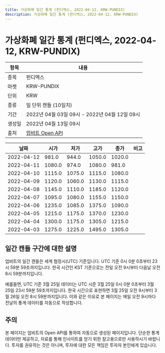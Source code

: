 ```yaml
---
title: 가상화폐 일간 통계 (펀디엑스, 2022-04-12, KRW-PUNDIX)
description: 가상화폐 일간 통계 (펀디엑스, 2022-04-12, KRW-PUNDIX)
---
```



가상화폐 일간 통계 (펀디엑스, 2022-04-12, KRW-PUNDIX)
===

|항목|내용|
|--|--|
|종목|펀디엑스|
|마켓|KRW-PUNDIX|
|단위|KRW|
|종류|일 단위 캔들 (10일치)|
|기간|2022년 04월 03일 09시 - 2022년 04월 12일 09시|
|생성일|2022년 04월 13일 09시|
|출처|[업비트 Open API](https://docs.upbit.com)|


|날짜|시가|저가|고가|종가|비고|
|--|--|--|--|--|--|
|2022-04-12|981.0|944.0|1050.0|1020.0|    |
|2022-04-11|1080.0|974.0|1080.0|981.0|    |
|2022-04-10|1115.0|1075.0|1115.0|1080.0|    |
|2022-04-09|1120.0|1060.0|1130.0|1115.0|    |
|2022-04-08|1145.0|1110.0|1185.0|1120.0|    |
|2022-04-07|1095.0|1080.0|1155.0|1150.0|    |
|2022-04-06|1235.0|1085.0|1375.0|1090.0|    |
|2022-04-05|1215.0|1175.0|1370.0|1230.0|    |
|2022-04-04|1300.0|1175.0|1305.0|1215.0|    |
|2022-04-03|1275.0|1225.0|1495.0|1305.0|    |


일간 캔들 구간에 대한 설명
---


업비트의 일간 캔들은 세계 협정시(UTC) 기준입니다. 
UTC 기준 0시 0분 0초부터 23시 59분 59초까지입니다. 
한국 시간인 KST 기준으로는 전일 오전 9시부터 다음날 오전 8시 59분까지입니다. 


예를들면, UTC 기준 3월 25일 데이터는 UTC 시준 3월 25일 0시 0분 0초부터 3월 25일 23시 59분 59초까지입니다. 
한국 시간으로 표현하면 3월 25일 오전 9시부터 3월 26일 오전 8시 59분까지입니다. 
이와 같은 이유로 본 페이지는 매일 오전 9시마다 전날의 통계 데이터를 자동으로 작성합니다. 


주의
---


본 페이지는 업비트의 Open API를 통하여 자동으로 생성된 페이지입니다. 
단순한 통계 데이터만 제공하고, 자료를 통해 인사이트를 얻기 위한 참고용으로만 사용하시기 바랍니다. 
투자를 권유하는 것은 아니며, 투자에 대한 모든 책임은 투자자 본인에게 있습니다. 
